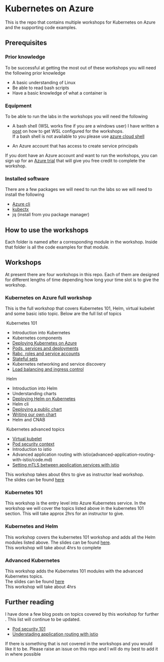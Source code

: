 # Kubernetes on Azure

This is the repo that contains multiple workshops for Kubernetes on Azure and the supporting code examples.

## Prerequisites

### Prior knowledge 
To be successful at getting the most out of these workshops you will need the following prior knowledge

* A basic understanding of Linux
* Be able to read bash scripts
* Have a basic knowledge of what a container is 

### Equipment
To be able to run the labs in the workshops you will need the following 

* A bash shell (WSL works fine if you are a windows user)
  I have written a [post](https://medium.com/devopslinks/windows-for-a-linux-guy-823276351826) on how to get WSL configured for the workshops.  
  If a bash shell is not available to you please use [azure cloud shell](https://azure.microsoft.com/en-au/features/cloud-shell/?WT.mc_id=aksworkshop-github-sccoulto)

* An Azure account that has access to create service principals

If you dont have an Azure account and want to run the workshops, you can sign up for an [Azure trial](https://azure.microsoft.com/en-us/offers/ms-azr-0044p/?WT.mc_id=aksworkshop-github-sccoulto) that will give you free credit to complete the workshop.

### Installed software
There are a few packages we will need to run the labs so we will need to install the following

* [Azure cli](https://docs.microsoft.com/cli/azure/install-azure-cli?view=azure-cli-latest&?WT.mc_id=aksworkshop-github-sccoulto)
* [kubectx](https://github.com/ahmetb/kubectx)
* jq (install from you package manager) 

## How to use the workshops
Each folder is named after a corresponding module in the workshop. Inside that folder is all the code examples for that module.

## Workshops 

At present there are four workshops in this repo. Each of them are designed for different lengths of time depending how long your time slot is to give the workshop.

### Kubernetes on Azure full workshop
This is the full workshop that covers Kubernetes 101, Helm, virtual kubelet and some basic istio topic. Below are the full list of topics

 Kubernetes 101
 
* Introduction into Kubernetes
* Kubernetes components 
* [Deploying Kubernetes on Azure](deploying-kubernetes-on-azure/code.md)
* [Pods, services and deployments](pods-services-deployments/code.md)
* [Rabc, roles and service accounts](rbac-roles-service-accounts/code.md) 
* [Stateful sets](statefull-sets/code.md)
* Kubernetes networking and service discovery
* [Load balancing and ingress control](ingress-controller/code.md)

 Helm

* Introduction into Helm
* Understanding charts
* [Deploying Helm on Kubernetes](installing-helm-on-kubernetes/code.md)
* Helm cli
* [Deploying a public chart](depolying-a-public-chart/code.md)
* [Writing our own chart](writing-our-own-chart/code.md)
* Helm and CNAB

 Kubernetes advanced topics

* [Virtual kubelet](virtual-node-with-virtual-kubelet/code.md)
* [Pod security context](pod-security-policy/code.md) 
* Introduction to istio
* Advanced application routing with istio(advanced-application-routing-with-istio/code.md)
* [Setting mTLS between application services with istio](mTLS-with-istio/code.md) 

This workshop takes about 6hrs to give as instructor lead workshop.  
The slides can be found [here](slides/full-workshop/Kubernetes-on-Azure.pdf)  


### Kubernetes 101
This workshop is the entry level into Azure Kubernetes service. In the workshop we will cover the topics listed above in the kubernetes 101 section. This will take approx 2hrs for an instructor to give.  

### Kubernetes and Helm 
This workshop covers the kubernetes 101 workshop and adds all the Helm modules listed above. 
The slides can be found [here](slides/kubernetes-helm/Kubernetes-helm.pdf).  
This workshop will take about 4hrs to complete  

### Advanced Kubernetes
This workshop adds the Kubernetes 101 modules with the advanced Kubernetes topics.  
The slides can be found [here](slides/kubernetes-advance/kubernetes-advanced.pdf)  
This workshop will take about 4hrs   

## Further reading
I have done a few blog posts on topics covered by this workshop for further . This list will continue to be updated.
* [Pod security 101](https://medium.com/devopslinks/kubernetes-pod-security-101-15fe8cda829e)
* [Understading application routing with istio](https://itnext.io/understanding-application-routing-in-istio-aade30d594f4)

If there is something that is not covered in the workshops and you would like it to be. Please raise an issue on this repo and I will do my best to add it in where possible

